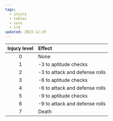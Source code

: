 ```yaml
---
tags:
  - injury
  - tables
  - core
  - srd
updated: 2023-12-29
---
```

| Injury level | Effect |
| :--: | :--- |
| 0 | None |
| 1 | -3 to aptitude checks |
| 2 | -3 to attack and defense rolls |
| 3 | -6 to aptitude checks |
| 4 | -6 to attack and defense rolls |
| 5 | -9 to aptitude checks |
| 6 | -9 to attack and defense rolls |
| 7 | Death |